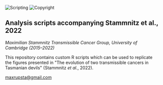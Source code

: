 ![Scripting](https://img.shields.io/badge/Language-R-yellow.svg) ![Copyright](https://img.shields.io/badge/Copyright-(c)_2022_Max\_Stammnitz\_@TCG\_Cambridge-green.svg)

## Analysis scripts accompanying Stammnitz et al., 2022

_Maximilian Stammnitz 
Transmissible Cancer Group, University of Cambridge (2015–2022)_

This repository contains custom R scripts which can be used to replicate the figures presented in "The evolution of two transmissible cancers in Tasmanian devils" (Stammnitz _et al._, 2022).

maxrupsta@gmail.com
